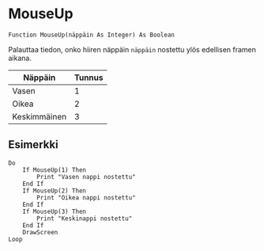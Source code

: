 <!--input-->
MouseUp
=======

```eppabasic
Function MouseUp(näppäin As Integer) As Boolean
```

Palauttaa tiedon, onko hiiren näppäin `näppäin` nostettu ylös edellisen framen
aikana.

Näppäin|Tunnus
-------|------
Vasen|1
Oikea|2
Keskimmäinen|3

Esimerkki
---------
```eppabasic
Do
    If MouseUp(1) Then
        Print "Vasen nappi nostettu"
    End If
    If MouseUp(2) Then
        Print "Oikea nappi nostettu"
    End If
    If MouseUp(3) Then
        Print "Keskinappi nostettu"
    End If
    DrawScreen
Loop
```
